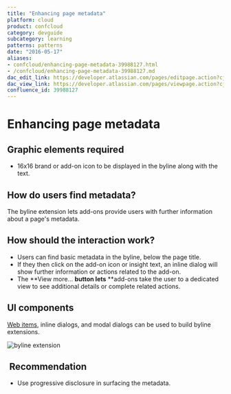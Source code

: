 ```yaml
---
title: "Enhancing page metadata"
platform: cloud
product: confcloud
category: devguide
subcategory: learning
patterns: patterns
date: "2016-05-17"
aliases:
- confcloud/enhancing-page-metadata-39988127.html
- /confcloud/enhancing-page-metadata-39988127.md
dac_edit_link: https://developer.atlassian.com/pages/editpage.action?cjm=wozere&pageId=39988127
dac_view_link: https://developer.atlassian.com/pages/viewpage.action?cjm=wozere&pageId=39988127
confluence_id: 39988127
---
```


# Enhancing page metadata

## Graphic elements required

-   16x16 brand or add-on icon to be displayed in the byline along with the text.

## How do users find metadata?

The byline extension lets add-ons provide users with further information about a page's metadata.

## How should the interaction work?

-   Users can find basic metadata in the byline, below the page title.
-   If they then click on the add-on icon or insight text, an inline dialog will show further information or actions related to the add-on.
-   The **View more... **button lets** **add-ons take the user to a dedicated view to see additional details or complete related actions.

## UI components

[Web items](/cloud/confluence/modules/web-item/), inline dialogs, and modal dialogs can be used to build byline extensions.

![byline extension](/cloud/confluence/images/byline-extension.png)

##  Recommendation

-   Use progressive disclosure in surfacing the metadata. 

